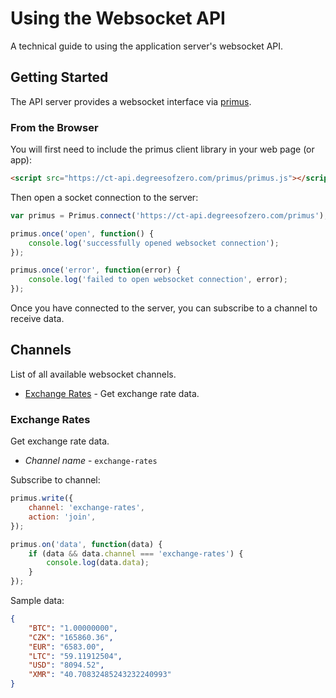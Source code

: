 # Using the Websocket API

A technical guide to using the application server's websocket API.


## Getting Started

The API server provides a websocket interface via [primus](https://github.com/primus/primus).


### From the Browser

You will first need to include the primus client library in your web page (or app):
```html
<script src="https://ct-api.degreesofzero.com/primus/primus.js"></script>
```

Then open a socket connection to the server:
```js
var primus = Primus.connect('https://ct-api.degreesofzero.com/primus');

primus.once('open', function() {
	console.log('successfully opened websocket connection');
});

primus.once('error', function(error) {
	console.log('failed to open websocket connection', error);
});
```
Once you have connected to the server, you can subscribe to a channel to receive data.


## Channels

List of all available websocket channels.

* [Exchange Rates](#exchange-rates) - Get exchange rate data.


### Exchange Rates

Get exchange rate data.

* _Channel name_ - `exchange-rates`

Subscribe to channel:
```js
primus.write({
	channel: 'exchange-rates',
	action: 'join',
});

primus.on('data', function(data) {
	if (data && data.channel === 'exchange-rates') {
		console.log(data.data);
	}
});
```

Sample data:
```json
{
	"BTC": "1.00000000",
	"CZK": "165860.36",
	"EUR": "6583.00",
	"LTC": "59.11912504",
	"USD": "8094.52",
	"XMR": "40.70832485243232240993"
}
```
